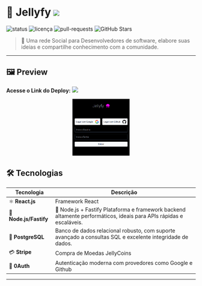 # 🚀 Jellyfy <img src="https://jellyfyproject.vercel.app/assets/logo-jellyfy-DUknvvfn.svg" width="30" />

![status](https://img.shields.io/badge/status-Development-gray?style=flat-square)
![licença](https://img.shields.io/badge/license-MIT-green?style=flat-square)
![pull-requests](https://img.shields.io/badge/PRs-bem%20vindos-brightgreen?style=flat-square)
![GitHub Stars](https://img.shields.io/github/stars/seuusuario/repositorio?style=social)

> 🧾 Uma rede Social para Desenvolvedores de software, elabore suas ideias e compartilhe conhecimento com a comunidade.


---

## 🖼️ Preview
<p>
  <strong>Acesse o Link do Deploy:</strong>
  <a href="https://jellyfyproject.vercel.app" target="_blank">
    <img src="https://img.shields.io/badge/🚀%20Deploy%20na%20Vercel-000000?style=for-the-badge&logo=vercel&logoColor=white" />
  </a>
</p>

<div align="center">
  <img src="screen.png" alt="Preview da Home" width="30%" />
</div>


## 🛠️ Tecnologias

| Tecnologia     | Descrição |
|----------------|-----------|
| ⚛️ **React.js**      | Framework React |
| 🐇 **Node.js/Fastify**      | 🐇 Node.js + Fastify	Plataforma e framework backend altamente performáticos, ideais para APIs rápidas e escaláveis. |
|🐘 **PostgreSQL**| Banco de dados relacional robusto, com suporte avançado a consultas SQL e excelente integridade de dados. |
| 💳 **Stripe**       | Compra de Moedas JellyCoins |
| 🔐 **0Auth**  | Autenticação moderna com provedores como Google e Github |

---

